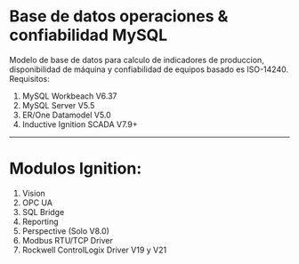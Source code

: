 # Base de datos operaciones & confiabilidad MySQL
Modelo de base de datos para calculo de indicadores de produccion, disponibilidad de máquina y confiabilidad de equipos basado es ISO-14240.
Requisitos:
1. MySQL Workbeach V6.37
2. MySQL Server V5.5
3. ER/One Datamodel V5.0
4. Inductive Ignition SCADA V7.9+
*************************************************************
# Modulos Ignition:
1. Vision
2. OPC UA
3. SQL Bridge
4. Reporting
5. Perspective (Solo V8.0)
6. Modbus RTU/TCP Driver
7. Rockwell ControlLogix Driver V19 y V21
